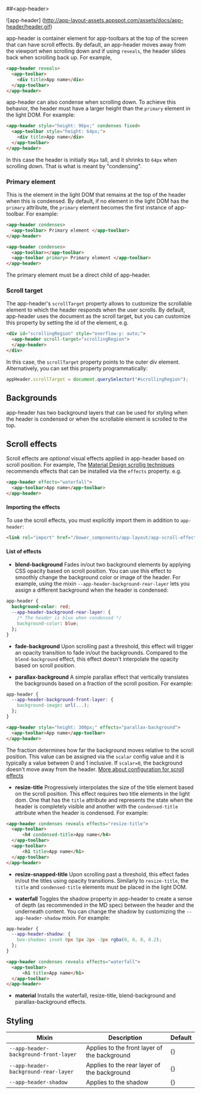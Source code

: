 ##&lt;app-header&gt;

![app-header]
(http://app-layout-assets.appspot.com/assets/docs/app-header/header.gif)

app-header is container element for app-toolbars at the top of the screen that can have scroll
effects. By default, an app-header moves away from the viewport when scrolling down and 
if using `reveals`, the header slides back when scrolling back up. For example,

```html
<app-header reveals>
  <app-toolbar>
    <div title>App name</div>
  </app-toolbar>
</app-header>
```

app-header can also condense when scrolling down. To achieve this behavior, the header
must have a larger height than the `primary` element in the light DOM. For example:

```html
<app-header style="height: 96px;" condenses fixed>
  <app-toolbar style="height: 64px;">
    <div title>App name</div>
  </app-toolbar>
</app-header>
```

In this case the header is initially `96px` tall, and it shrinks to `64px` when scrolling down.
That is what is meant by "condensing". 

### Primary element

This is the element in the light DOM that remains at the top of the header when this is condensed.
By default, if no element in the light DOM has the `primary` attribute, the `primary` element 
becomes the first instance of app-toolbar. For example:

```html
<app-header condenses>
  <app-toolbar> Primary element </app-toolbar> 
</app-header>
```

```html
<app-header condenses>
  <app-toolbar></app-toolbar> 
  <app-toolbar primary> Primary element </app-toolbar> 
</app-header>
```

The primary element must be a direct child of app-header.

### Scroll target

The app-header's `scrollTarget` property allows to customize the scrollable element to which
the header responds when the user scrolls. By default, app-header uses the document as
the scroll target, but you can customize this property by setting the id of the element, e.g.

```html
<div id="scrollingRegion" style="overflow-y: auto;">
  <app-header scroll-target="scrollingRegion">
  </app-header>
</div>
```

In this case, the `scrollTarget` property points to the outer div element. Alternatively,
you can set this property programmatically:

```js
appHeader.scrollTarget = document.querySelector("#scrollingRegion");
```

## Backgrounds
app-header has two background layers that can be used for styling when the header is condensed 
or when the scrollable element is scrolled to the top.

## Scroll effects

Scroll effects are _optional_ visual effects applied in app-header based on scroll position. For example,
The [Material Design scrollig techniques](https://www.google.com/design/spec/patterns/scrolling-techniques.html)
recommends effects that can be installed via the `effects` property. e.g.

```html
<app-header effects="waterfall">
  <app-toolbar>App name</app-toolbar>
</app-header>
```

#### Importing the effects

To use the scroll effects, you must explicitly import them in addition to `app-header`:

```html
<link rel="import" href="/bower_components/app-layout/app-scroll-effects/app-scroll-effects.html">
```

#### List of effects

* **blend-background**
Fades in/out two background elements by applying CSS opacity based on scroll position.
You can use this effect to smoothly change the background color or image of the header.
For example, using the mixin `--app-header-background-rear-layer` lets you assign a different
background when the header is condensed:

```css
app-header {
  background-color: red;
  --app-header-background-rear-layer: {
    /* The header is blue when condensed */
    background-color: blue;
  };
}
```

* **fade-background**
Upon scrolling past a threshold, this effect will trigger an opacity transition to
fade in/out the backgrounds. Compared to the `blend-background` effect,
this effect doesn't interpolate the opacity based on scroll position.


* **parallax-background**
A simple parallax effect that vertically translates the backgrounds based on a fraction
of the scroll position. For example:

```css
app-header {
  --app-header-background-front-layer: {
    background-image: url(...);
  };
}
```
```html
<app-header style="height: 300px;" effects="parallax-background">
  <app-toolbar>App name</app-toolbar>
</app-header>
```

The fraction determines how far the background moves relative to the scroll position.
This value can be assigned via the `scalar` config value and it is typically a value
between 0 and 1 inclusive. If `scalar=0`, the background doesn't move away from the header.
[More about configuration for scroll effects](/app-scroll-effects#configuring-effects)

* **resize-title**
Progressively interpolates the size of the title element based on the scroll position.
This effect requires two title elements in the light dom. One that has the `title` attribute
and represents the state when the header is completely visible and another with the
`condensed-title` attribute when the header is condensed. For example:

```html
<app-header condenses reveals effects="resize-title">
  <app-toolbar>
      <h4 condensed-title>App name</h4>
  </app-toolbar>
  <app-toolbar>
      <h1 title>App name</h1>
  </app-toolbar>
</app-header>
```

* **resize-snapped-title**
Upon scrolling past a threshold, this effect fades in/out the titles using opacity transitions.
Similarly to `resize-title`, the `title` and `condensed-title` elements must be placed in the
light DOM.

* **waterfall**
Toggles the shadow property in app-header to create a sense of depth (as recommended in the
MD spec) between the header and the underneath content. You can change the shadow by
customizing the `--app-header-shadow` mixin. For example:

```css
app-header {
  --app-header-shadow: {
    box-shadow: inset 0px 5px 2px -3px rgba(0, 0, 0, 0.2);
  };
}
```

```html
<app-header condenses reveals effects="waterfall">
  <app-toolbar>
      <h1 title>App name</h1>
  </app-toolbar>
</app-header>
```

* **material**
Installs the waterfall, resize-title, blend-background and parallax-background effects.

## Styling

Mixin | Description | Default
----------------|-------------|----------
`--app-header-background-front-layer` | Applies to the front layer of the background | {}
`--app-header-background-rear-layer` | Applies to the rear layer of the background | {}
`--app-header-shadow` | Applies to the shadow | {}

